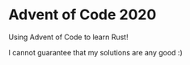 # Advent of Code 2020

Using Advent of Code to learn Rust!

I cannot guarantee that my solutions are any good :)
